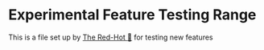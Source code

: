 # Experimental Feature Testing Range

This is a file set up by [The Red-Hot :100:](g5cfr-x437j-m8azb-qje0h-qk3mf) for testing new features
